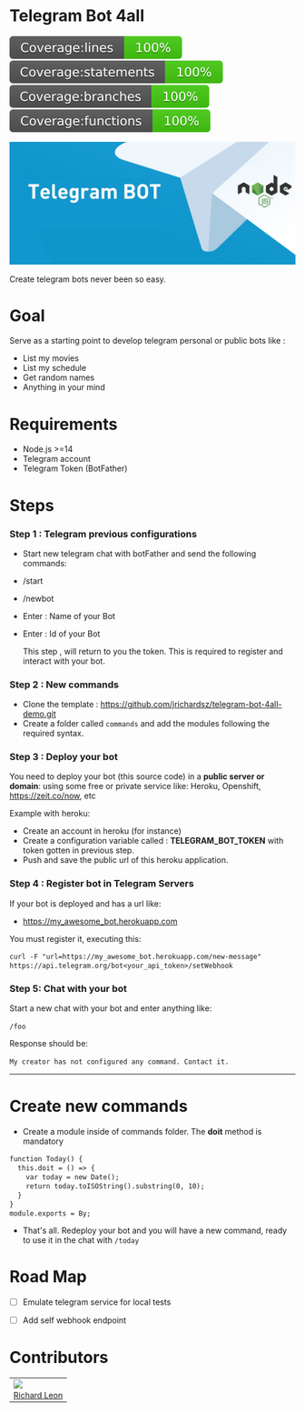 # Telegram Bot 4all

![](./coverage/lines.svg) ![](./coverage/statements.svg) ![](./coverage/branches.svg) ![](./coverage/functions.svg)

![image](https://raw.githubusercontent.com/jrichardsz/static_resources/master/node-telegram-bot-intro.jpg)

Create telegram bots never been so easy.

# Goal

Serve as a starting point to develop telegram personal or public bots like :

- List my movies
- List my schedule
- Get random names
- Anything in your mind

# Requirements

- Node.js >=14
- Telegram account
- Telegram Token (BotFather)

# Steps

### Step 1 : Telegram previous configurations

- Start new telegram chat with botFather and send the following commands:
- /start
- /newbot
- Enter : Name of your Bot
- Enter : Id of your Bot

  This step , will return to you the token. This is required to register and interact with your bot.

### Step 2 : New commands

- Clone the template : https://github.com/jrichardsz/telegram-bot-4all-demo.git
- Create a folder called `commands` and add the modules following the required syntax.

### Step 3 : Deploy your bot

You need to deploy your bot (this source code) in a **public server or domain**: using some free or private service like: Heroku, Openshift, https://zeit.co/now, etc

Example with heroku:

- Create an account in heroku (for instance)
- Create a configuration variable called : **TELEGRAM_BOT_TOKEN** with token gotten in previous step.
- Push and save the public url of this heroku application.

### Step 4 : Register bot in Telegram Servers

If your bot is deployed and has a url like:

- https://my_awesome_bot.herokuapp.com

You must register it, executing this:

```
curl -F "url=https://my_awesome_bot.herokuapp.com/new-message"  https://api.telegram.org/bot<your_api_token>/setWebhook
```

### Step 5: Chat with your bot

Start a new chat with your bot and enter anything like:

`/foo`

Response should be:

`My creator has not configured any command. Contact it.`

---

# Create new commands

- Create a module inside of commands folder. The **doit** method is mandatory

```
function Today() {
  this.doit = () => {
    var today = new Date();
    return today.toISOString().substring(0, 10);
  }
}
module.exports = By;
```
- That's all. Redeploy your bot and you will have a new command, ready to use it in the chat with `/today`

# Road Map

- [ ] Emulate telegram service for local tests
- [ ] Add self webhook endpoint


# Contributors

<table>
  <tbody>
    <td>
      <img src="https://avatars0.githubusercontent.com/u/3322836?s=460&v=4" width="100px;"/>
      <br />
      <label><a href="http://jrichardsz.github.io/">Richard Leon</a></label>
      <br />
    </td>    
  </tbody>
</table>
